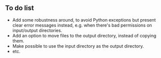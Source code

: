 ## To do list

* Add some robustness around, to avoid Python exceptions but present clear error messages instead, e.g. when there's bad permissions on input/output directories.
* Add an option to move files to the output directory, instead of copying them.
* Make possible to use the input directory as the output directory.
* etc.
